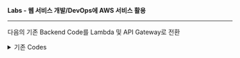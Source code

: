 **Labs - 웹 서비스 개발/DevOps에 AWS 서비스 활용**

---
다음의 기존 Backend Code를 Lambda 및 API Gateway로 전환

<details>
    <summary>기존 Codes</summary>
      <details>
         <summary>TaskService > index.mjs</summary>
         npm install express body-parser

  ```JavaScript

              import express from 'express';
              import bodyParser from 'body-parser';

              const app = express();
              app.use(bodyParser.json());

              let tasks = [];

              app.get('/tasks', (req, res) => {
                  res.json(tasks);
              });

              app.post('/tasks', (req, res) => {
                  const task = req.body;
                  tasks.push(task);
                  res.status(201).json(task);
              });

              app.listen(3000, () => {
                  console.log('TaskService is running on port 3000');
              });

  ```
  </details>
      <details>
          <summary>UserService  > index.mjs</summary>
          npm install express body-parser

  ```JavaScript

              import express from 'express';
              import bodyParser from 'body-parser';

              const app = express();
              app.use(bodyParser.json());

              let users = [];

              app.get('/users', (req, res) => {
                  res.json(users);
              });

             app.post('/users', (req, res) => {
                 const user = req.body;
                 users.push(user);
                 res.status(201).json(user);
             });

             app.listen(3001, () => {
                 console.log('UserService is running on port 3001');
             });

  ```
  </details>
</details>

